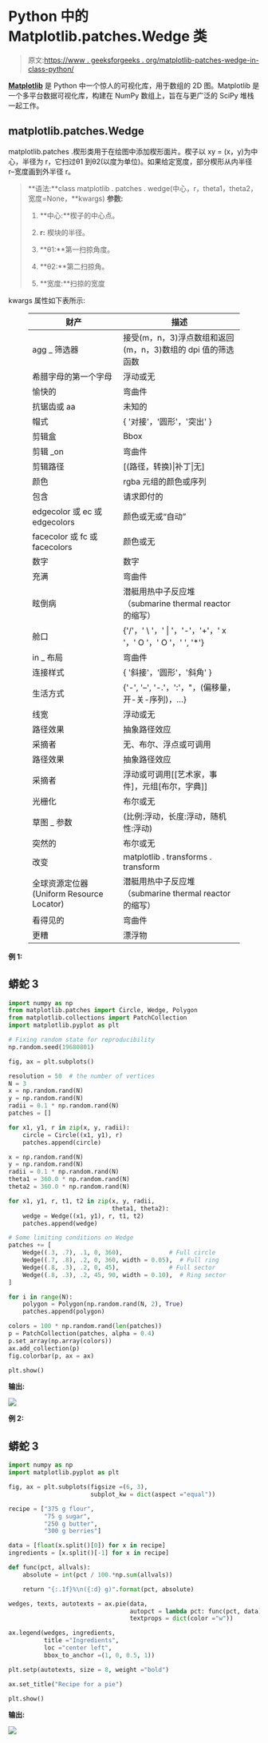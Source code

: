 # Python 中的 Matplotlib.patches.Wedge 类

> 原文:[https://www . geeksforgeeks . org/matplotlib-patches-wedge-in-class-python/](https://www.geeksforgeeks.org/matplotlib-patches-wedge-class-in-python/)

[**Matplotlib**](https://www.geeksforgeeks.org/python-matplotlib-an-overview/) 是 Python 中一个惊人的可视化库，用于数组的 2D 图。Matplotlib 是一个多平台数据可视化库，构建在 NumPy 数组上，旨在与更广泛的 SciPy 堆栈一起工作。

## matplotlib.patches.Wedge

matplotlib.patches .楔形类用于在绘图中添加楔形面片。楔子以 xy = (x，y)为中心，半径为 r，它扫过θ1 到θ2(以度为单位)。如果给定宽度，部分楔形从内半径 r–宽度画到外半径 r。

> **语法:**class matplotlib . patches . wedge(中心，r，theta1，theta2，宽度=None，**kwargs)
> **参数:**
> 
> 1.  **中心:**楔子的中心点。
>     
> 2.  **r:** 楔块的半径。
>     
> 3.  **θ1:**第一扫掠角度。
>     
> 4.  **θ2:**第二扫掠角。
>     
> 5.  **宽度:**扫掠的宽度

kwargs 属性如下表所示:

<figure class="table">

| 财产 | 描述 |
| --- | --- |
| agg _ 筛选器 | 接受(m，n，3)浮点数组和返回(m，n，3)数组的 dpi 值的筛选函数 |
| 希腊字母的第一个字母 | 浮动或无 |
| 愉快的 | 弯曲件 |
| 抗锯齿或 aa | 未知的 |
| 帽式 | { '对接'，'圆形'，'突出' } |
| 剪辑盒 | Bbox |
| 剪辑 _on | 弯曲件 |
| 剪辑路径 | [(路径，转换)&#124;补丁&#124;无] |
| 颜色 | rgba 元组的颜色或序列 |
| 包含 | 请求即付的 |
| edgecolor 或 ec 或 edgecolors | 颜色或无或“自动” |
| facecolor 或 fc 或 facecolors | 颜色或无 |
| 数字 | 数字 |
| 充满 | 弯曲件 |
| 眩倒病 | 潜艇用热中子反应堆（submarine thermal reactor 的缩写） |
| 舱口 | {'/'，' \ '，' &#124; '，'-'，'+'，' x '，' O '，' O '，' ', '*'} |
| in _ 布局 | 弯曲件 |
| 连接样式 | { '斜接'，'圆形'，'斜角' } |
| 生活方式 | {'-', '–', '-.'，':'，"，(偏移量，开-关-序列)，…} |
| 线宽 | 浮动或无 |
| 路径效果 | 抽象路径效应 |
| 采摘者 | 无、布尔、浮点或可调用 |
| 路径效果 | 抽象路径效应 |
| 采摘者 | 浮动或可调用[[艺术家，事件]，元组[布尔，字典]] |
| 光栅化 | 布尔或无 |
| 草图 _ 参数 | (比例:浮动，长度:浮动，随机性:浮动) |
| 突然的 | 布尔或无 |
| 改变 | matplotlib . transforms . transform |
| 全球资源定位器(Uniform Resource Locator) | 潜艇用热中子反应堆（submarine thermal reactor 的缩写） |
| 看得见的 | 弯曲件 |
| 更糟 | 漂浮物 |

</figure>

**例 1:**

## 蟒蛇 3

```py
import numpy as np
from matplotlib.patches import Circle, Wedge, Polygon
from matplotlib.collections import PatchCollection
import matplotlib.pyplot as plt

# Fixing random state for reproducibility
np.random.seed(19680801)

fig, ax = plt.subplots()

resolution = 50  # the number of vertices
N = 3
x = np.random.rand(N)
y = np.random.rand(N)
radii = 0.1 * np.random.rand(N)
patches = []

for x1, y1, r in zip(x, y, radii):
    circle = Circle((x1, y1), r)
    patches.append(circle)

x = np.random.rand(N)
y = np.random.rand(N)
radii = 0.1 * np.random.rand(N)
theta1 = 360.0 * np.random.rand(N)
theta2 = 360.0 * np.random.rand(N)

for x1, y1, r, t1, t2 in zip(x, y, radii,
                             theta1, theta2):
    wedge = Wedge((x1, y1), r, t1, t2)
    patches.append(wedge)

# Some limiting conditions on Wedge
patches += [
    Wedge((.3, .7), .1, 0, 360),             # Full circle
    Wedge((.7, .8), .2, 0, 360, width = 0.05),  # Full ring
    Wedge((.8, .3), .2, 0, 45),              # Full sector
    Wedge((.8, .3), .2, 45, 90, width = 0.10),  # Ring sector
]

for i in range(N):
    polygon = Polygon(np.random.rand(N, 2), True)
    patches.append(polygon)

colors = 100 * np.random.rand(len(patches))
p = PatchCollection(patches, alpha = 0.4)
p.set_array(np.array(colors))
ax.add_collection(p)
fig.colorbar(p, ax = ax)

plt.show()
```

**输出:**

![](img/98685f6a1c65745b1b8d7d23758d751b.png)

**例 2:**

## 蟒蛇 3

```py
import numpy as np
import matplotlib.pyplot as plt

fig, ax = plt.subplots(figsize =(6, 3),
                       subplot_kw = dict(aspect ="equal"))

recipe = ["375 g flour",
          "75 g sugar",
          "250 g butter",
          "300 g berries"]

data = [float(x.split()[0]) for x in recipe]
ingredients = [x.split()[-1] for x in recipe]

def func(pct, allvals):
    absolute = int(pct / 100.*np.sum(allvals))

    return "{:.1f}%\n({:d} g)".format(pct, absolute)

wedges, texts, autotexts = ax.pie(data,
                                  autopct = lambda pct: func(pct, data),
                                  textprops = dict(color ="w"))

ax.legend(wedges, ingredients,
          title ="Ingredients",
          loc ="center left",
          bbox_to_anchor =(1, 0, 0.5, 1))

plt.setp(autotexts, size = 8, weight ="bold")

ax.set_title("Recipe for a pie")

plt.show()
```

**输出:**

![](img/a0bb17bfff1e5c19ea3fd2ce2b485541.png)